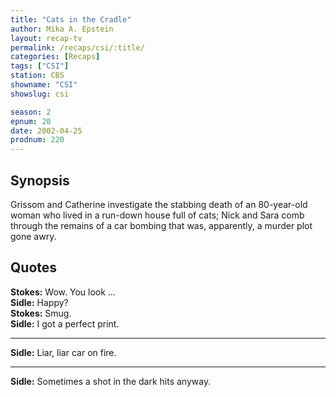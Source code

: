 ```yaml
---
title: "Cats in the Cradle"
author: Mika A. Epstein
layout: recap-tv
permalink: /recaps/csi/:title/
categories: [Recaps]
tags: ["CSI"]
station: CBS
showname: "CSI"
showslug: csi

season: 2
epnum: 20
date: 2002-04-25
prodnum: 220  
---
```


## Synopsis

Grissom and Catherine investigate the stabbing death of an 80-year-old woman who lived in a run-down house full of cats; Nick and Sara comb through the remains of a car bombing that was, apparently, a murder plot gone awry.

## Quotes

**Stokes:** Wow. You look ...  
**Sidle:** Happy?  
**Stokes:** Smug.  
**Sidle:** I got a perfect print.  

- - -

**Sidle:** Liar, liar car on fire.
  

- - -

**Sidle:** Sometimes a shot in the dark hits anyway.

